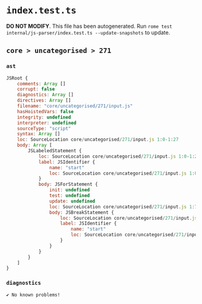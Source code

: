# `index.test.ts`

**DO NOT MODIFY**. This file has been autogenerated. Run `rome test internal/js-parser/index.test.ts --update-snapshots` to update.

## `core > uncategorised > 271`

### `ast`

```javascript
JSRoot {
	comments: Array []
	corrupt: false
	diagnostics: Array []
	directives: Array []
	filename: "core/uncategorised/271/input.js"
	hasHoistedVars: false
	integrity: undefined
	interpreter: undefined
	sourceType: "script"
	syntax: Array []
	loc: SourceLocation core/uncategorised/271/input.js 1:0-1:27
	body: Array [
		JSLabeledStatement {
			loc: SourceLocation core/uncategorised/271/input.js 1:0-1:27
			label: JSIdentifier {
				name: "start"
				loc: SourceLocation core/uncategorised/271/input.js 1:0-1:5 (start)
			}
			body: JSForStatement {
				init: undefined
				test: undefined
				update: undefined
				loc: SourceLocation core/uncategorised/271/input.js 1:7-1:27
				body: JSBreakStatement {
					loc: SourceLocation core/uncategorised/271/input.js 1:16-1:27
					label: JSIdentifier {
						name: "start"
						loc: SourceLocation core/uncategorised/271/input.js 1:22-1:27 (start)
					}
				}
			}
		}
	]
}
```

### `diagnostics`

```
✔ No known problems!

```
